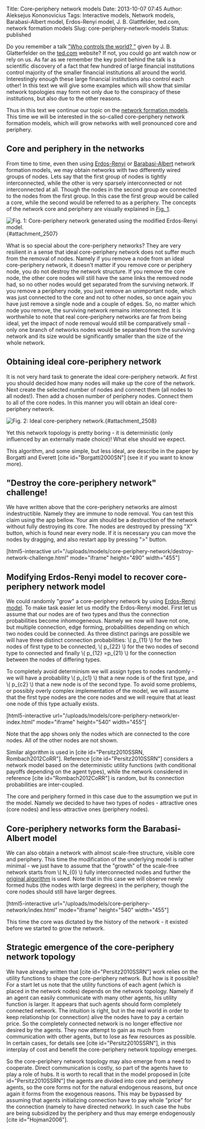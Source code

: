 Title: Core-periphery network models
Date: 2013-10-07 07:45
Author: Aleksejus Kononovicius
Tags: Interactive models, Network models, Barabasi-Albert model, Erdos-Renyi model, J. B. Glattfelder, ted.com, network formation models
Slug: core-periphery-network-models
Status: published

Do you remember a talk
["Who controls the world?
"](/james-b-glattfelder-kas-valdo-pasauli "James B. Glattfelder: Who controls the world?")
given by J. B. Glatterfelder on the
[ted.com](http://www.ted.com/talks/james_b_glattfelder_who_controls_the_world.html)
website? If not, you could go ant watch now or rely on us. As far as we
remember the key point behind the talk is a scientific discovery of a
fact that few hundred of large financial institutions control majority
of the smaller financial institutions all around the world.
Interestingly enough these large financial institutions also control
each other! In this text we will give some examples which will show that
similar network topologies may form not only due to the conspiracy of
these institutions, but also due to the other reasons.

Thus in this text we continue our topic on the [network formation
models](/tag/network-formation-models). This
time we will be interested in the so-called core-periphery network
formation models, which will grow networks with well pronounced core and
periphery.<!--more-->

Core and periphery in the networks
----------------------------------

From time to time, even then using
[Erdos-Renyi](/erdos-renyi-model "Erdos-Renyi model")
or
[Barabasi-Albert](/barabasi-albert-model "Barabasi-Albert model")
network formation models, we may obtain networks with two differently
wired groups of nodes. Lets say that the first group of nodes is tightly
interconnected, while the other is very sparsely interconnected or not
interconnected at all. Though the nodes in the second group are
connected to the nodes from the first group. In this case the first
group would be called a core, while the second would be referred to as a
periphery. The concepts of the network core and periphery are visually
explained in [Fig. 1](#attachment_2507).

![Fig.
1: Core-periphery network generated using the modified Erdos-Renyi
model.](/uploads/2013/07/core-periphery-network1.png "Core-periphery
network generated using the modified Erdos-Renyi
model. Nodes in the red area belong to core, while the nodes in the blue
area are in periphery."){#attachment_2507} 

What is so special about the core-periphery networks? They are very
resilient in a sense that ideal core-periphery network does not suffer
much from the removal of nodes. Namely if you remove a node from an
ideal core-periphery network, it doesn't matter if you remove core or
periphery node, you do not destroy the network structure. If you remove
the core node, the other core nodes will still have the same links the
removed node had, so no other nodes would get separated from the
surviving network. If you remove a periphery node, you just remove an
unimportant node, which was just connected to the core and not to other
nodes, so once again you have just remove a single node and a couple of
edges. So, no matter which node you remove, the surviving network
remains interconnected. It is worthwhile to note that real
core-periphery networks are far from being ideal, yet the impact of node
removal would still be comparatively small - only one branch of networks
nodes would be separated from the surviving network and its size would
be significantly smaller than the size of the whole network.

Obtaining ideal core-periphery network
--------------------------------------

It is not very hard task to generate the ideal core-periphery network.
At first you should decided how many nodes will make up the core of the
network. Next create the selected number of nodes and connect them (all
nodes to all nodes!). Then add a chosen number of periphery nodes.
Connect them to all of the core nodes. In this manner you will obtain an
ideal core-periphery network.

![Fig.
2: Ideal core-periphery
network.](/uploads/2013/07/ideal-core-periphery.png "Ideal
core-periphery network."){#attachment_2508} 

Yet this network topology is pretty boring - it is deterministic (only
influenced by an externally made choice)! What else should we expect.

This algorithm, and some simple, but less ideal, are describe in the
paper by Borgatti and Everett \[cite id="Borgatti2000SN"\] (see it if
you want to know more).

"Destroy the core-periphery network" challenge!
-----------------------------------------------

We have written above that the core-periphery networks are almost
indestructible. Namely they are immune to node removal. You can test
this claim using the app bellow. Your aim should be a destruction of the
network without fully destroying its core. The nodes are destroyed by
pressing "X" button, which is found near every node. If it is necessary
you can move the nodes by dragging, and also restart app by pressing
"&gt;" button.

[html5-interactive
url="/uploads/models/core-periphery-network/destroy-network-challenge.html"
mode="iframe" height="490" width="455"]

Modifying Erdos-Renyi model to recover core-periphery network model
-------------------------------------------------------------------

We could randomly "grow" a core-periphery network by using [Erdos-Renyi
model](/erdos-renyi-model "Erdos-Renyi model").
To make task easier let us modify the Erdos-Renyi model. First let us
assume that our nodes are of two types and thus the connection
probabilities become inhomogeneous. Namely we now will have not one, but
multiple connection, edge forming, probabilities depending on which two
nodes could be connected. As three distinct parings are possible we will
have three distinct connection probabilities: \\\(  p\_{11} \\\) for the
two nodes of first type to be connected, \\\(  p\_{22} \\\) for the two
nodes of second type to connected and finally \\\(  p\_{12} =p\_{21} \\\) for the connection between the nodes of differing types.

To completely avoid determinism we will assign types to nodes randomly -
we will have a probability \\\(  p\_{c1} \\\) that a new node is of the
first type, and \\\(  p\_{c2} \\\) that a new node is of the second type.
To avoid some problems, or possibly overly complex implementation of the
model, we will assume that the first type nodes are the core nodes and
we will require that at least one node of this type actually exists.

[html5-interactive
url="/uploads/models/core-periphery-network/er-index.html"
mode="iframe" height="540" width="455"]

Note that the app shows only the nodes which are connected to the core
nodes. All of the other nodes are not shown.

Similar algorithm is used in \[cite id="Persitz2010SSRN,
Rombach2012CoRR"\]. Reference \[cite id="Persitz2010SSRN"\] considers a
network model based on the deterministic utility functions (with
conditional payoffs depending on the agent types), while the network
considered in reference \[cite id="Rombach2012CoRR"\] is random, but its
connection probabilities are inter-coupled.

The core and periphery formed in this case due to the assumption we put
in the model. Namely we decided to have two types of nodes - attractive
ones (core nodes) and less-attractive ones (periphery nodes).

Core-periphery networks form the Barabasi-Albert model
------------------------------------------------------

We can also obtain a network with almost scale-free structure, visible
core and periphery. This time the modification of the underlying model
is rather minimal - we just have to assume that the "growth" of the
scale-free network starts from \\\(  N\_{0} \\\) fully interconnected
nodes and further the [original
algorithm](/barabasi-albert-model "Barabasi-Albert model")
is used. Note that in this case we will observe newly formed hubs (the
nodes with large degrees) in the periphery, though the core nodes should
still have larger degrees.

[html5-interactive
url="/uploads/models/core-periphery-network/index.html"
mode="iframe" height="540" width="455"]

This time the core was dictated by the history of the network - it
existed before we started to grow the network.

Strategic emergence of the core-periphery network topology
----------------------------------------------------------

We have already written that \[cite id="Persitz2010SSRN"\] work relies
on the utility functions to shape the core-periphery network. But how is
it possible? For a start let us note that the utility functions of each
agent (which is placed in the network nodes) depends on the network
topology. Namely if an agent can easily communicate with many other
agents, his utility function is larger. It appears that such agents
should form completely connected network. The intuition is right, but in
the real world in order to keep relationship (or connection) alive the
nodes have to pay a certain price. So the completely connected network
is no longer effective nor desired by the agents. They now attempt to
gain as much from communication with other agents, but to lose as few
resources as possible. In certain cases, for details see \[cite
id="Persitz2010SSRN"\], in this interplay of cost and benefit the
core-periphery network topology emerges.

So the core-periphery network topology may also emerge from a need to
cooperate. Direct communication is costly, so part of the agents have to
play a role of hubs. It is worth to recall that in the model proposed in
\[cite id="Persitz2010SSRN"\] the agents are divided into core and
periphery agents, so the core forms not for the natural endogenous
reasons, but once again it forms from the exogenous reasons. This may be
bypassed by assuming that agents initializing connection have to pay
whole "price" for the connection (namely to have directed network). In
such case the hubs are being subsidized by the periphery and thus may
emerge endogenously \[cite id="Hojman2006"\].
